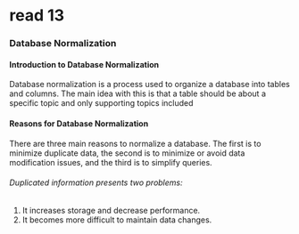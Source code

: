 # read 13

### Database Normalization

#### Introduction to Database Normalization
Database normalization is a process used to organize a database into tables and columns.  The main idea with this is that a table should be about a specific topic and only supporting topics included

#### Reasons for Database Normalization

There are three main reasons to normalize a database.  The first is to minimize duplicate data, the second is to minimize or avoid data modification issues, and the third is to simplify queries. 

###### Duplicated information presents two problems:

1. It increases storage and decrease performance.
2. It becomes more difficult to maintain data changes.
